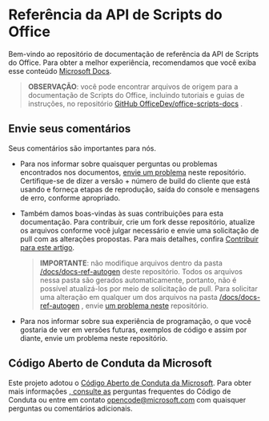 # <a name="office-scripts-api-reference"></a>Referência da API de Scripts do Office

Bem-vindo ao repositório de documentação de referência da API de Scripts do Office. Para obter a melhor experiência, recomendamos que você exiba esse conteúdo [Microsoft Docs](https://docs.microsoft.com/javascript/api/office-scripts/overview).

> **OBSERVAÇÃO**: você pode encontrar arquivos de origem para a documentação de Scripts do Office, incluindo tutoriais e guias de instruções, no repositório [GitHub OfficeDev/office-scripts-docs](https://github.com/OfficeDev/office-scripts-docs) .

## <a name="give-us-your-feedback"></a>Envie seus comentários

Seus comentários são importantes para nós.

* Para nos informar sobre quaisquer perguntas ou problemas encontrados nos documentos, [envie um problema](https://github.com/OfficeDev/office-scripts-docs-reference/issues) neste repositório. Certifique-se de dizer a versão + número de build do cliente que está usando e forneça etapas de reprodução, saída do console e mensagens de erro, conforme apropriado.

* Também damos boas-vindas às suas contribuições para esta documentação. Para contribuir, crie um fork desse repositório, atualize os arquivos conforme você julgar necessário e envie uma solicitação de pull com as alterações propostas. Para mais detalhes, confira [Contribuir para este artigo](Contributing.md).

    > **IMPORTANTE**: não modifique arquivos dentro da pasta [/docs/docs-ref-autogen](https://github.com/OfficeDev/office-scripts-docs-reference/tree/master/docs/docs-ref-autogen) deste repositório. Todos os arquivos nessa pasta são gerados automaticamente, portanto, não é possível atualizá-los por meio de solicitação de pull. Para solicitar uma alteração em qualquer um dos arquivos na pasta [/docs/docs-ref-autogen](https://github.com/OfficeDev/office-scripts-docs-reference/tree/master/docs/docs-ref-autogen) , envie [um problema neste](https://github.com/OfficeDev/office-scripts-docs-reference/issues) repositório.

* Para nos informar sobre sua experiência de programação, o que você gostaria de ver em versões futuras, exemplos de código e assim por diante[](https://github.com/OfficeDev/office-scripts-docs-reference/issues), envie um problema neste repositório.

## <a name="microsoft-open-source-code-of-conduct"></a>Código Aberto de Conduta da Microsoft

Este projeto adotou o [Código Aberto de Conduta da Microsoft](https://opensource.microsoft.com/codeofconduct/).
Para obter mais informações [, consulte as](https://opensource.microsoft.com/codeofconduct/faq/) perguntas frequentes do Código de Conduta ou entre em contato [opencode@microsoft.com](mailto:opencode@microsoft.com) com quaisquer perguntas ou comentários adicionais.
